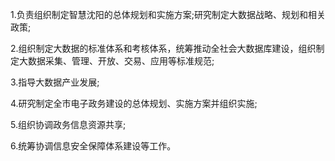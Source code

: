 1.负责组织制定智慧沈阳的总体规划和实施方案;研究制定大数据战略、规划和相关政策;

2.组织制定大数据的标准体系和考核体系，统筹推动全社会大数据库建设，组织制定大数据采集、管理、开放、交易、应用等标准规范;

3.指导大数据产业发展;

4.研究制定全市电子政务建设的总体规划、实施方案并组织实施;

5.组织协调政务信息资源共享;

6.统筹协调信息安全保障体系建设等工作。